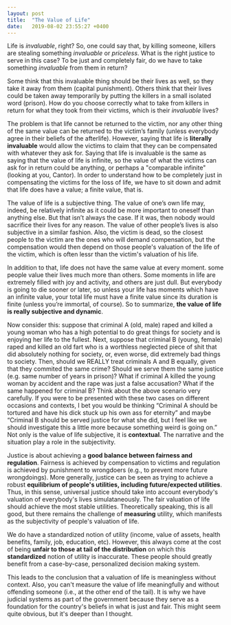 ```yaml
---
layout: post
title:  "The Value of Life"
date:   2019-08-02 23:55:27 +0400
---
```


Life is *invaluable*, right? So, one could say that, by killing someone, killers are stealing something *invaluable* or *priceless*. What is the right justice to serve in this case? To be just and completely fair, do we have to take something *invaluable* from them in return?

Some think that this invaluable thing should be their lives as well, so they take it away from them (capital punishment). Others think that their lives could be taken away temporarily by putting the killers in a small isolated word (prison). How do you choose correctly what to take from killers in return for what they took from their victims, which is their *invaluable* lives?

The problem is that life cannot be returned to the victim, nor any other thing of the same value can be returned to the victim’s family (unless everybody agree in their beliefs of the afterlife). However, saying that life is **literally invaluable** would allow the victims to claim that they can be compensated with whatever they ask for. Saying that life is invaluable is the same as saying that the value of life is infinite, so the value of what the victims can ask for in return could be anything, or perhaps a "comparable infinite" (looking at you, Cantor). In order to understand how to be completely just in compensating the victims for the loss of life, we have to sit down and admit that life does have a value; a finite value, that is.

The value of life is a subjective thing. The value of one’s own life may, indeed, be relatively infinite as it could be more important to oneself than anything else. But that isn’t always the case. If it was, then nobody would sacrifice their lives for any reason. The value of other people’s lives is also subjective in a similar fashion. Also, the victim is dead, so the closest people to the victim are the ones who will demand compensation, but the compensation would then depend on those people's valuation of the life of the victim, which is often lessr than the victim's valuation of his life.

In addition to that, life does not have the same value at every moment. some people value their lives much more than others. Some moments in life are extremely filled with joy and activity, and others are just dull. But everybody is going to die sooner or later, so unless your life has moments which have an infinite value, your total life must have a finite value since its duration is finite (unless you’re immortal, of course). So to summarize, **the value of life is really subjective and dynamic**.

Now consider this: suppose that criminal A (old, male) raped and killed a young woman who has a high potential to do great things for society and is enjoying her life to the fullest. Next, suppose that criminal B (young, female) raped and killed an old fart who is a worthless neglected piece of shit that did absolutely nothing for society, or, even worse, did extremely bad things to society. Then, should we REALLY treat criminals A and B equally, given that they commited the same crime? Should we serve them the same justice (e.g. same number of years in prison)?
What if criminal A killed the young woman by accident and the rape was just a false accusation? What if the same happened for criminal B?
Think about the above scenario very carefully. If you were to be presented with these two cases on different occasions and contexts, I bet you would be thinking “Criminal A should be tortured and have his dick stuck up his own ass for eternity” and maybe “Criminal B should be served justice for what she did, but I feel like we should investigate this a little more because something weird is going on.”
Not only is the value of life subjective, it is **contextual**.
The narrative and the situation play a role in the subjectivity.

Justice is about achieving a **good balance between fairness and regulation**. Fairness is achieved by compensation to victims and regulation is achieved by punishment to wrongdoers (e.g., to prevent more future wrongdoings). More generally, justice can be seen as trying to achieve a robust **equilibrium of people's utilities, including future/expected utilities**.
Thus, in this sense, universal justice should take into account everybody's valuation of everybody's lives simulataneously. The fair valuation of life should achieve the most stable utilities. Theoretically speaking, this is all good, but there remains the challenge of **measuring** utility, which manifests as the subjectivity of people's valuation of life.

We do have a standardized notion of utility (income, value of assets, health benefits, family, job, education, etc). However, this always come at the cost of being **unfair to those at tail of the distribution** on which this **standardized** notion of utility is inaccurate. These people should greatly benefit from a case-by-case, personalized decision making system.

This leads to the conclusion that a valuation of life is meaningless without context. Also, you can't measure the value of life meaningfully and without offending someone (i.e., at the other end of the tail). It is why we have judicial systems as part of the government because they serve as a foundation for the country's beliefs in what is just and fair. This might seem quite obvious, but it's deeper than I thought.

